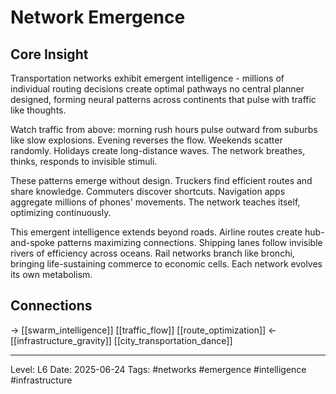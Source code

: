 # Network Emergence

## Core Insight
Transportation networks exhibit emergent intelligence - millions of individual routing decisions create optimal pathways no central planner designed, forming neural patterns across continents that pulse with traffic like thoughts.

Watch traffic from above: morning rush hours pulse outward from suburbs like slow explosions. Evening reverses the flow. Weekends scatter randomly. Holidays create long-distance waves. The network breathes, thinks, responds to invisible stimuli.

These patterns emerge without design. Truckers find efficient routes and share knowledge. Commuters discover shortcuts. Navigation apps aggregate millions of phones' movements. The network teaches itself, optimizing continuously.

This emergent intelligence extends beyond roads. Airline routes create hub-and-spoke patterns maximizing connections. Shipping lanes follow invisible rivers of efficiency across oceans. Rail networks branch like bronchi, bringing life-sustaining commerce to economic cells. Each network evolves its own metabolism.

## Connections
→ [[swarm_intelligence]] [[traffic_flow]] [[route_optimization]]
← [[infrastructure_gravity]] [[city_transportation_dance]]

---
Level: L6
Date: 2025-06-24
Tags: #networks #emergence #intelligence #infrastructure